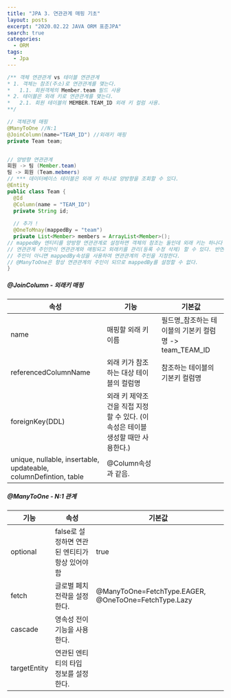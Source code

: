 ```yaml
---
title: "JPA 3. 연관관계 매핑 기초"
layout: posts
excerpt: "2020.02.22 JAVA ORM 표준JPA"
search: true
categories: 
  - ORM
tags: 
  - Jpa
---
```


```java
/** 객체 연관관계 vs 테이블 연관관계
* 1. 객체는 참조(주소)로 연관관계를 맺는다.
* 	1.1. 회원객체의 Member.team 필드 사용
* 2. 테이블은 외래 키로 연관관계를 맺는다.  
*   2.1. 회원 테이블의 MEMBER.TEAM_ID 외래 키 컬럼 사용. 
**/

// 객체관계 매핑
@ManyToOne //N:1 
@JoinColumn(name="TEAM_ID") //외래키 매핑
private Team team; 


// 양방향 연관관계 
회원 -> 팀 (Member.team)
팀 -> 회원 (Team.mebmers)
// *** 데이터베이스 테이블은 외래 키 하나로 양방향을 조회할 수 있다. 
@Entity
public class Team {
  @Id
  @Column(name = "TEAM_ID")
  private String id; 
  
  // 추가 !
  @OneToMnay(mappedBy = "team")
  private List<Member> members = ArrayList<Member>();
// mappedBy 엔티티를 양방향 연관관계로 설정하면 객체의 참조는 둘인데 외래 키는 하나다 따라서 둘 사이에 차이가 발생한다. 두 객체 연관관계 중 하나를 정해서 테이블의 외래키를 관리해야 하는것을 연관관계의 주인이라고한다. 
// 연관관계 주인만이 연관관계와 매핑되고 외래키를 관리(등록 수정 삭제) 할 수 있다. 반면 주인이 아닌쪽은 읽기만 가능하다.
// 주인이 아니면 mappedBy속성을 사용하여 연관관계의 주인을 지정한다. 
// @ManyToOne은 항상 연관관계의 주인이 되므로 mappedBy를 설정할 수 없다. 
}
```

##### @JoinColumn - 외래키 매핑

| 속성                                                         | 기능                                                         | 기본값                                                 |
| ------------------------------------------------------------ | ------------------------------------------------------------ | ------------------------------------------------------ |
| name                                                         | 매핑할 외래 키 이름                                          | 필드명_참조하는 테이블의 기본키 컬럼명 -> team_TEAM_ID |
| referencedColumnName                                         | 외래 키가 참조하는 대상 테이블의 컬럼명                      | 참조하는 테이블의 기본키 컬럼명                        |
| foreignKey(DDL)                                              | 외래 키 제약조건을 직접 지정할 수 있다. (이 속성은 테이블 생성할 때만 사용한다.) |                                                        |
| unique, nullable, insertable, updateable, columnDefintion, table | @Column속성과 같음.                                          |                                                        |

##### @ManyToOne - N:1 관계

| 기능         | 속성                                            | 기본값                                               |
| ------------ | ----------------------------------------------- | ---------------------------------------------------- |
| optional     | false로 설정하면 연관된 엔티티가 항상 있어야 함 | true                                                 |
| fetch        | 글로벌 페치 전략을 설정한다.                    | @ManyToOne=FetchType.EAGER, @OneToOne=FetchType.Lazy |
| cascade      | 영속성 전이 기능을 사용한다.                    |                                                      |
| targetEntity | 연관된 엔티티의 타입 정보를 설정한다.           |                                                      |



 







